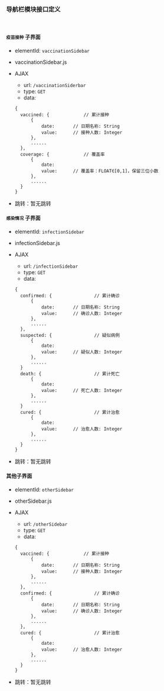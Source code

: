 ### 导航栏模块接口定义

</br>

#### `疫苗接种` 子界面

* elementId: `vaccinationSidebar`

* vaccinationSidebar.js

* AJAX

  * url: `/vaccinationSiderbar`
  * type: `GET`
  * data:

  ```
  {
  	vaccined: {				// 累计接种
  		{
  			date:		// 日期名称: String
  			value:		// 接种人数: Integer
  		},
  		......
  	},
  	coverage: {				// 覆盖率
  		{
  			date:
  			value:		// 覆盖率：FLOAT∈[0,1]，保留三位小数
  		},
  		......
  	}
  }
  ```

* 跳转：暂无跳转

#### `感染情况` 子界面

* elementId: `infectionSidebar`

* infectionSidebar.js

* AJAX

  * url: `/infectionSidebar`
  * type: `GET`
  * data:

  ```
  {
  	confirmed: {				// 累计确诊
  		{
  			date:		// 日期名称: String
  			value:		// 确诊人数: Integer
  		},
  		......
  	},
  	suspected: {				// 疑似病例
  		{
  			date:
  			value:		// 疑似人数: Integer
  		},
  		......
  	}
  	death: {					// 累计死亡
  		{
  			date:
  			value:		// 死亡人数: Integer
  		},
  		......
  	}
  	cured: {					// 累计治愈
  		{
  			date:
  			value:		// 治愈人数: Integer
  		},
  		......
  	}
  }
  ```

* 跳转：暂无跳转

#### 其他子界面

* elementId: `otherSidebar`

* otherSidebar.js

* AJAX

  * url: `/otherSidebar`
  * type: `GET`
  * data:

  ```
  {
  	vaccined: {				// 累计接种
  		{
  			date:		// 日期名称: String
  			value:		// 接种人数: Integer
  		},
  		......
  	},
  	confirmed: {				// 累计确诊
  		{
  			date:		// 日期名称: String
  			value:		// 确诊人数: Integer
  		},
  		......
  	},
  	cured: {					// 累计治愈
  		{
  			date:
  			value:		// 治愈人数: Integer
  		},
  		......
  	}
  }
  ```

* 跳转：暂无跳转
